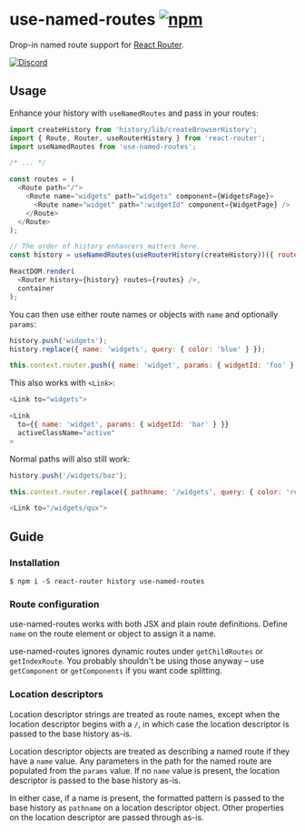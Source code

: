# use-named-routes [![npm][npm-badge]][npm]

Drop-in named route support for [React Router](https://github.com/reactjs/react-router).

[![Discord][discord-badge]][discord]

## Usage

Enhance your history with `useNamedRoutes` and pass in your routes:

```js
import createHistory from 'history/lib/createBrowserHistory';
import { Route, Router, useRouterHistory } from 'react-router';
import useNamedRoutes from 'use-named-routes';

/* ... */

const routes = (
  <Route path="/">
    <Route name="widgets" path="widgets" component={WidgetsPage}>
      <Route name="widget" path=":widgetId" component={WidgetPage} />
    </Route>
  </Route>
);

// The order of history enhancers matters here.
const history = useNamedRoutes(useRouterHistory(createHistory))({ routes: routes });

ReactDOM.render(
  <Router history={history} routes={routes} />,
  container
);
```

You can then use either route names or objects with `name` and optionally `params`:

```js
history.push('widgets');
history.replace({ name: 'widgets', query: { color: 'blue' } });

this.context.router.push({ name: 'widget', params: { widgetId: 'foo' } });
```

This also works with `<Link>`:

```js
<Link to="widgets">

<Link
  to={{ name: 'widget', params: { widgetId: 'bar' } }}
  activeClassName="active"
>
```

Normal paths will also still work:

```js
history.push('/widgets/baz');

this.context.router.replace({ pathname: '/widgets', query: { color: 'red' } });

<Link to="/widgets/qux">
```

## Guide

### Installation

```shell
$ npm i -S react-router history use-named-routes
```

### Route configuration

use-named-routes works with both JSX and plain route definitions. Define `name` on the route element or object to assign it a name.

use-named-routes ignores dynamic routes under `getChildRoutes` or `getIndexRoute`. You probably shouldn't be using those anyway – use `getComponent` or `getComponents` if you want code splitting.

### Location descriptors

Location descriptor strings are treated as route names, except when the location descriptor begins with a `/`, in which case the location descriptor is passed to the base history as-is.

Location descriptor objects are treated as describing a named route if they have a `name` value. Any parameters in the path for the named route are populated from the `params` value. If no `name` value is present, the location descriptor is passed to the base history as-is.

In either case, if a name is present, the formatted pattern is passed to the base history as `pathname` on a location descriptor object. Other properties on the location descriptor are passed through as-is.


[npm-badge]: https://img.shields.io/npm/v/use-named-routes.svg
[npm]: https://www.npmjs.com/package/use-named-routes

[discord-badge]: https://img.shields.io/badge/Discord-join%20chat%20%E2%86%92-738bd7.svg
[discord]: https://discord.gg/0ZcbPKXt5bYaNQ46
